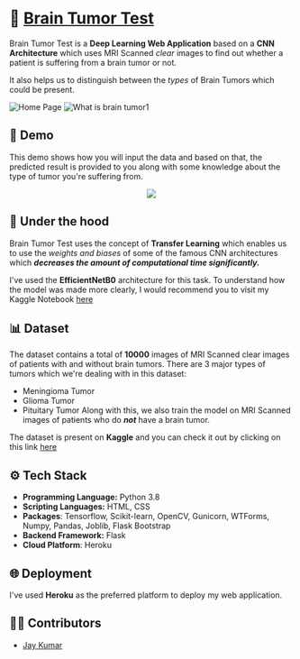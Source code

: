 
# 🧠 [Brain Tumor Test](https://brain-tumor-test.herokuapp.com/)

Brain Tumor Test is a **Deep Learning Web Application** based on a **CNN Architecture** which uses MRI Scanned *clear* images to find out whether a patient is suffering from a brain tumor or not.

It also helps us to distinguish between the *types* of Brain Tumors which could be present. 

![Home Page](https://raw.githubusercontent.com/jaykumar1607/Brain-Tumor-Web-App/main/docs/images/homepage.png)
![What is brain tumor1](https://raw.githubusercontent.com/jaykumar1607/Brain-Tumor-Web-App/main/docs/images/whatis.png)

## 🎥 Demo
This demo shows how you will input the data and based on that, the predicted result is provided to you along with some knowledge about the type of tumor you're suffering from.

<div>
    <center><img src="https://raw.githubusercontent.com/jaykumar1607/Brain-Tumor-Web-App/main/demo/demo.gif"></center>
</div>



## 🤖 Under the hood

Brain Tumor Test uses the concept of **Transfer Learning** which enables us to use the *weights and biases* of some of the famous CNN architectures which ***decreases the amount of computational time significantly.***

I've used the **EfficientNetB0** architecture for this task.
To understand how the model was made more clearly, I would recommend you to visit my Kaggle Notebook [here](https://www.kaggle.com/jaykumar1607/brain-tumor-mri-classification-tensorflow-cnn)

## 📊 Dataset

The dataset contains a total of **10000** images of MRI Scanned clear images of patients with and without brain tumors.
There are 3 major types of tumors which we're dealing with in this dataset:
- Meningioma Tumor
- Glioma Tumor
- Pituitary Tumor
Along with this, we also train the model on MRI Scanned images of patients who do ***not*** have a brain tumor.

The dataset is present on **Kaggle** and you can check it out by clicking on this link [here](https://www.kaggle.com/sartajbhuvaji/brain-tumor-classification-mri)


  
## ⚙️ Tech Stack

- **Programming Language:** Python 3.8
- **Scripting Languages:** HTML, CSS
- **Packages**: Tensorflow, Scikit-learn, OpenCV, Gunicorn, WTForms, Numpy, Pandas, Joblib, Flask Bootstrap
- **Backend Framework:** Flask
- **Cloud Platform**: Heroku

## 🌐 Deployment

I've used **Heroku** as the preferred platform to deploy my web application.

  
## 👨‍💻 Contributors

- [Jay Kumar](https://github.com/jaykumar1607)
  